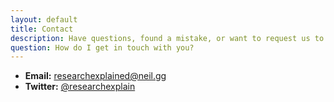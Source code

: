 ```yaml
---
layout: default
title: Contact
description: Have questions, found a mistake, or want to request us to cover a specific paper? Reach out, we're happy to chat!
question: How do I get in touch with you?
---
```


* **Email:** [researchexplained@neil.gg](mailto:researchexplained@neil.gg)
* **Twitter:** [@researchexplain](https://twitter.com/researchexplain)
